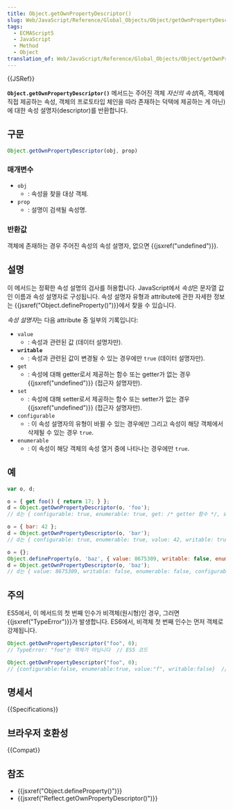 ```yaml
---
title: Object.getOwnPropertyDescriptor()
slug: Web/JavaScript/Reference/Global_Objects/Object/getOwnPropertyDescriptor
tags:
  - ECMAScript5
  - JavaScript
  - Method
  - Object
translation_of: Web/JavaScript/Reference/Global_Objects/Object/getOwnPropertyDescriptor
---
```


{{JSRef}}

**`Object.getOwnPropertyDescriptor()`** 메서드는 주어진 객체 _자신의 속성_(즉, 객체에 직접 제공하는 속성, 객체의 프로토타입 체인을 따라 존재하는 덕택에 제공하는 게 아닌)에 대한 속성 설명자(descriptor)를 반환합니다.

## 구문

```js
Object.getOwnPropertyDescriptor(obj, prop)
```

### 매개변수

- `obj`
  - : 속성을 찾을 대상 객체.
- `prop`
  - : 설명이 검색될 속성명.

### 반환값

객체에 존재하는 경우 주어진 속성의 속성 설명자, 없으면 {{jsxref("undefined")}}.

## 설명

이 메서드는 정확한 속성 설명의 검사를 허용합니다. JavaScript에서 *속성*은 문자열 값인 이름과 속성 설명자로 구성됩니다. 속성 설명자 유형과 attribute에 관한 자세한 정보는 {{jsxref("Object.defineProperty()")}}에서 찾을 수 있습니다.

*속성 설명자*는 다음 attribute 중 일부의 기록입니다:

- `value`
  - : 속성과 관련된 값 (데이터 설명자만).
- **`writable`**
  - : 속성과 관련된 값이 변경될 수 있는 경우에만 `true` (데이터 설명자만).
- `get`
  - : 속성에 대해 getter로서 제공하는 함수 또는 getter가 없는 경우 {{jsxref("undefined")}} (접근자 설명자만).
- `set`
  - : 속성에 대해 setter로서 제공하는 함수 또는 setter가 없는 경우 {{jsxref("undefined")}} (접근자 설명자만).
- `configurable`
  - : 이 속성 설명자의 유형이 바뀔 수 있는 경우에만 그리고 속성이 해당 객체에서 삭제될 수 있는 경우 `true`.
- `enumerable`
  - : 이 속성이 해당 객체의 속성 열거 중에 나타나는 경우에만 `true`.

## 예

```js
var o, d;

o = { get foo() { return 17; } };
d = Object.getOwnPropertyDescriptor(o, 'foo');
// d는 { configurable: true, enumerable: true, get: /* getter 함수 */, set: undefined }

o = { bar: 42 };
d = Object.getOwnPropertyDescriptor(o, 'bar');
// d는 { configurable: true, enumerable: true, value: 42, writable: true }

o = {};
Object.defineProperty(o, 'baz', { value: 8675309, writable: false, enumerable: false });
d = Object.getOwnPropertyDescriptor(o, 'baz');
// d는 { value: 8675309, writable: false, enumerable: false, configurable: false }
```

## 주의

ES5에서, 이 메서드의 첫 번째 인수가 비객체(원시형)인 경우, 그러면 {{jsxref("TypeError")}}가 발생합니다. ES6에서, 비객체 첫 번째 인수는 먼저 객체로 강제됩니다.

```js
Object.getOwnPropertyDescriptor("foo", 0);
// TypeError: "foo"는 객체가 아닙니다  // ES5 코드

Object.getOwnPropertyDescriptor("foo", 0);
// {configurable:false, enumerable:true, value:"f", writable:false}  // ES6 코드
```

## 명세서

{{Specifications}}

## 브라우저 호환성

{{Compat}}

## 참조

- {{jsxref("Object.defineProperty()")}}
- {{jsxref("Reflect.getOwnPropertyDescriptor()")}}
